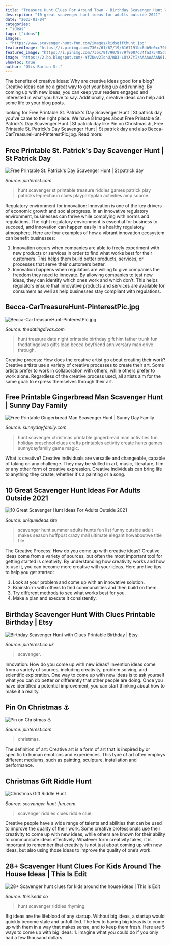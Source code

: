 ```yaml
---
title: "Treasure Hunt Clues For Around Town - Birthday Scavenger Hunt With Clues Printable Birthday"
description: "10 great scavenger hunt ideas for adults outside 2021"
date: "2023-01-04"
categories:
- "ideas"
tags: ["ideas"]
images:
- "https://www.scavenger-hunt-fun.com/images/kidsgifthunt.jpg"
featuredImage: "https://i.pinimg.com/736x/61/67/19/6167191bc6db9e0cc79b44cfed64f989.jpg"
featured_image: "https://i.pinimg.com/736x/9f/90/87/9f9087c34fa375405ddc5b8c44fb0779.jpg"
image: "https://2.bp.blogspot.com/-YfZUwv2IsnU/WD3-LUYX7tI/AAAAAAAAN6I/Cfpss_ZIuUAifLrrp87Q8g2KCKNcWlFuACLcB/s1600/printable-scavenger-hunt.jpg"
ShowToc: true
author: "Otis Barton Sr."
---
```



The benefits of creative ideas: Why are creative ideas good for a blog?
Creative ideas can be a great way to get your blog up and running. By coming up with new ideas, you can keep your readers engaged and interested in what you have to say. Additionally, creative ideas can help add some life to your blog posts.

	

		
looking for Free Printable St. Patrick&#039;s Day Scavenger Hunt | St patrick day you've came to the right place. We have 8 Images about Free Printable St. Patrick&#039;s Day Scavenger Hunt | St patrick day like Pin on Christmas ⚓️, Free Printable St. Patrick&#039;s Day Scavenger Hunt | St patrick day and also Becca-CarTreasureHunt-PinterestPic.jpg. Read more:
		
    
## Free Printable St. Patrick&#039;s Day Scavenger Hunt | St Patrick Day

<img loading=lazy src="https://i.pinimg.com/736x/72/e3/aa/72e3aa27419e7d061b64023df2d5013e.jpg" onerror="this.onerror=null;this.src='https://tse4.mm.bing.net/th?id=OIP.mHlsiUOvI4BNzoVLKvJHwQHaMX&amp;pid=15.1';" alt="Free Printable St. Patrick&#039;s Day Scavenger Hunt | St patrick day">

_Source: pinterest.com_

>hunt scavenger st printable treasure riddles games patrick play patricks leprechaun clues playpartyplan activities amp source. 

	

Regulatory environment for innovation:
Innovation is one of the key drivers of economic growth and social progress. In an innovative regulatory environment, businesses can thrive while complying with norms and regulations. The right regulatory environment is essential for business to succeed, and innovation can happen easily in a healthy regulatory atmosphere. Here are four examples of how a vibrant innovation ecosystem can benefit businesses: 
1) Innovation occurs when companies are able to freely experiment with new products or services in order to find what works best for their customers. This helps them build better products, services, or processes that serve their customers better.
2) Innovation happens when regulators are willing to give companies the freedom they need to innovate. By allowing companies to test new ideas, they can identify which ones work and which don’t. This helps regulators ensure that innovative products and services are available for consumers as well as help businesses stay compliant with regulations.

    
## Becca-CarTreasureHunt-PinterestPic.jpg

<img loading=lazy src="http://cf.thedatingdivas.com/wp-content/uploads/2013/05/Becca-CarTreasureHunt-PinterestPic.jpg" onerror="this.onerror=null;this.src='https://tse2.mm.bing.net/th?id=OIP.o5OCqTECsap6pTF9H2MW5wHaKG&amp;pid=15.1';" alt="Becca-CarTreasureHunt-PinterestPic.jpg">

_Source: thedatingdivas.com_

>hunt treasure date night printable birthday gift him father trunk fun thedatingdivas gifts lead becca boyfriend anniversary man drive through. 

	

Creative process: How does the creative artist go about creating their work?
Creative artists use a variety of creative processes to create their art. Some artists prefer to work in collaboration with others, while others prefer to work alone. Regardless of the creative process used, all artists aim for the same goal: to express themselves through their art.

    
## Free Printable Gingerbread Man Scavenger Hunt | Sunny Day Family

<img loading=lazy src="https://2.bp.blogspot.com/-YfZUwv2IsnU/WD3-LUYX7tI/AAAAAAAAN6I/Cfpss_ZIuUAifLrrp87Q8g2KCKNcWlFuACLcB/s1600/printable-scavenger-hunt.jpg" onerror="this.onerror=null;this.src='https://tse1.mm.bing.net/th?id=OIP.0fl6BR-DHfHijnLx42y3rAHaLH&amp;pid=15.1';" alt="Free Printable Gingerbread Man Scavenger Hunt | Sunny Day Family">

_Source: sunnydayfamily.com_

>hunt scavenger christmas printable gingerbread man activities fun holiday preschool clues crafts printables activity create hunts games sunnydayfamily game magic. 

	

What is creative?
Creative individuals are versatile and changeable, capable of taking on any challenge. They may be skilled in art, music, literature, film or any other form of creative expression. Creative individuals can bring life to anything they create, whether it's a painting or a song.

    
## 10 Great Scavenger Hunt Ideas For Adults Outside 2021

<img loading=lazy src="https://www.uniqueideas.site/wp-content/uploads/summer-wedding-scavenger-hunt-makes-wedding-season-more-fun-huffpost-6.jpeg" onerror="this.onerror=null;this.src='https://tse1.mm.bing.net/th?id=OIP.JZtSGxgCy1Ir-9gGLmjKzAHaJl&amp;pid=15.1';" alt="10 Great Scavenger Hunt Ideas For Adults Outside 2021">

_Source: uniqueideas.site_

>scavenger hunt summer adults hunts fun list funny outside adult makes season huffpost crazy mall ultimate elegant howaboutwe title file. 

	

The Creative Process: How do you come up with creative ideas?
Creative ideas come from a variety of sources, but often the most important tool for getting started is creativity. By understanding how creativity works and how to use it, you can become more creative with your ideas. Here are five tips to help you get started: 
1. Look at your problem and come up with an innovative solution.
2. Brainstorm with others to find commonalities and then build on them. 
3. Try different methods to see what works best for you. 
4. Make a plan and execute it consistently. 

    
## Birthday Scavenger Hunt With Clues Printable Birthday | Etsy

<img loading=lazy src="https://i.pinimg.com/736x/9f/90/87/9f9087c34fa375405ddc5b8c44fb0779.jpg" onerror="this.onerror=null;this.src='https://tse3.mm.bing.net/th?id=OIP.31O4DklIuNSkJcAm_PxJlgHaLH&amp;pid=15.1';" alt="Birthday Scavenger Hunt with Clues Printable Birthday | Etsy">

_Source: pinterest.co.uk_

>scavenger. 

	

Innovation: How do you come up with new ideas?
Invention ideas come from a variety of sources, including creativity, problem solving, and scientific exploration. One way to come up with new ideas is to ask yourself what you can do better or differently that other people are doing. Once you have identified a potential improvement, you can start thinking about how to make it a reality.

    
## Pin On Christmas ⚓️

<img loading=lazy src="https://i.pinimg.com/736x/61/67/19/6167191bc6db9e0cc79b44cfed64f989.jpg" onerror="this.onerror=null;this.src='https://tse2.mm.bing.net/th?id=OIP.8jccNAhUrvm7bVvbwT_TtwHaMm&amp;pid=15.1';" alt="Pin on Christmas ⚓️">

_Source: pinterest.com_

>christmas. 

	

The definition of art:
Creative art is a form of art that is inspired by or specific to human emotions and experiences. This type of art often employs different mediums, such as painting, sculpture, installation and performance.

    
## Christmas Gift Riddle Hunt

<img loading=lazy src="https://www.scavenger-hunt-fun.com/images/kidsgifthunt.jpg" onerror="this.onerror=null;this.src='https://tse2.mm.bing.net/th?id=OIP.cn7blq8ATJi8Ihz0iRL__AHaO0&amp;pid=15.1';" alt="Christmas Gift Riddle Hunt">

_Source: scavenger-hunt-fun.com_

>scavenger riddles clues riddle clue. 

	

Creative people have a wide range of talents and abilities that can be used to improve the quality of their work. Some creative professionals use their creativity to come up with new ideas, while others are known for their ability to communicate ideas effectively. Whatever form creativity takes, it is important to remember that creativity is not just about coming up with new ideas, but also using those ideas to improve the quality of one’s work.

    
## 28+ Scavenger Hunt Clues For Kids Around The House Ideas | This Is Edit

<img loading=lazy src="https://i.pinimg.com/originals/f0/bb/57/f0bb577c041d81672edd2d072cd384dd.png" onerror="this.onerror=null;this.src='https://tse2.mm.bing.net/th?id=OIP.bhCH_YlTdqKchB5m4r4hLgHaLH&amp;pid=15.1';" alt="28+ Scavenger hunt clues for kids around the house ideas | This is Edit">

_Source: thisisedit.co_

>hunt scavenger riddles rhyming. 

	

Big ideas are the lifeblood of any startup. Without big ideas, a startup would quickly become stale and unfulfilled. The key to having big ideas is to come up with them in a way that makes sense, and to keep them fresh. Here are 5 ways to come up with big ideas: 1. Imagine what you could do if you only had a few thousand dollars.

